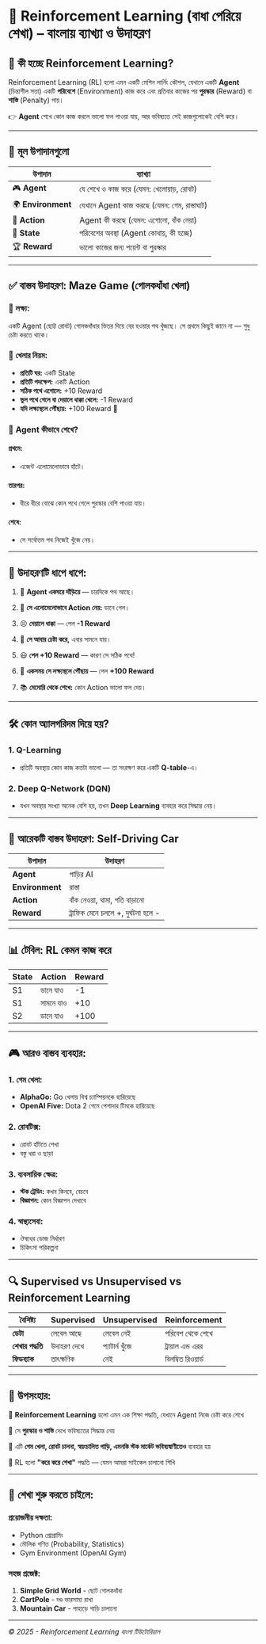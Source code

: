 # 🧠 **Reinforcement Learning (বাধা পেরিয়ে শেখা) – বাংলায় ব্যাখ্যা ও উদাহরণ**

## 📘 **কী হচ্ছে Reinforcement Learning?**

Reinforcement Learning (RL) হলো এমন একটি মেশিন লার্নিং কৌশল, যেখানে একটি **Agent** (চিন্তাশীল সত্তা) একটি **পরিবেশে** (Environment) কাজ করে এবং প্রতিবার কাজের পর **পুরস্কার** (Reward) বা **শাস্তি** (Penalty) পায়।

👉 **Agent** শেখে কোন কাজ করলে ভালো ফল পাওয়া যায়, আর ভবিষ্যতে সেই কাজগুলোকেই বেশি করে।

---

## 🧱 **মূল উপাদানগুলো**

| উপাদান | ব্যাখ্যা |
|---------|---------|
| 🎮 **Agent** | যে শেখে ও কাজ করে (যেমন: খেলোয়াড়, রোবট) |
| 🌍 **Environment** | যেখানে Agent কাজ করছে (যেমন: গেম, রাস্তাঘাট) |
| 🚶 **Action** | Agent কী করছে (যেমন: এগোনো, বাঁক নেয়া) |
| 🧾 **State** | পরিবেশের অবস্থা (Agent কোথায়, কী হচ্ছে) |
| 🏆 **Reward** | ভালো কাজের জন্য পয়েন্ট বা পুরস্কার |

---

## ✅ **বাস্তব উদাহরণ: Maze Game (গোলকধাঁধা খেলা)**

### 🎯 **লক্ষ্য:**
একটি Agent (ছোট্ট রোবট) গোলকধাঁধার ভিতর দিয়ে বের হওয়ার পথ খুঁজছে। সে প্রথমে কিছুই জানে না — শুধু চেষ্টা করতে থাকে।

### 🧩 **খেলার নিয়ম:**
- **প্রতিটি ঘর:** একটি State
- **প্রতিটি পদক্ষেপ:** একটি Action
- **সঠিক পথে এগোলে:** +10 Reward
- **ভুল পথে গেলে বা দেয়ালে ধাক্কা খেলে:** -1 Reward
- **যদি লক্ষ্যস্থলে পৌঁছায়:** +100 Reward 🎯

### 🧪 **Agent কীভাবে শেখে?**

#### **প্রথমে:**
- এজেন্ট এলোমেলোভাবে হাঁটে।

#### **তারপর:**
- ধীরে ধীরে বোঝে কোন পথে গেলে পুরস্কার বেশি পাওয়া যায়।

#### **শেষে:**
- সে সর্বোত্তম পথ নিজেই খুঁজে নেয়।

---

## 🔄 **উদাহরণটি ধাপে ধাপে:**

1. 👟 **Agent একঘরে দাঁড়িয়ে** — চারদিকে পথ আছে।

2. 🔄 **সে এলোমেলোভাবে Action নেয়:** ডানে গেল।

3. 😣 **দেয়ালে ধাক্কা** — পেল **-1 Reward**

4. 🔁 **সে আবার চেষ্টা করে,** এবার সামনে যায়।

5. 😃 **পেল +10 Reward** — কারণ সে সঠিক পথে!

6. 🏁 **একসময় সে লক্ষ্যস্থলে পৌঁছায়** — পেল **+100 Reward**

7. 📚 **মেমোরি থেকে শেখে:** কোন Action ভালো ফল দেয়।

---

## 🛠️ **কোন অ্যালগরিদম দিয়ে হয়?**

### **1. Q-Learning**
- প্রতিটি অবস্থায় কোন কাজ কতটা ভালো — তা সংরক্ষণ করে একটি **Q-table**-এ।

### **2. Deep Q-Network (DQN)**
- যখন অবস্থার সংখ্যা অনেক বেশি হয়, তখন **Deep Learning** ব্যবহার করে সিদ্ধান্ত নেয়।

---

## 🚗 **আরেকটি বাস্তব উদাহরণ: Self-Driving Car**

| উপাদান | উদাহরণ |
|---------|---------|
| **Agent** | গাড়ির AI |
| **Environment** | রাস্তা |
| **Action** | বাঁক নেওয়া, থামা, গতি বাড়ানো |
| **Reward** | ট্রাফিক মেনে চললে +, দুর্ঘটনা হলে - |

---

## 📊 **টেবিল: RL কেমন কাজ করে**

| State | Action | Reward |
|-------|--------|--------|
| S1 | ডানে যাও | -1 |
| S1 | সামনে যাও | +10 |
| S2 | ডানে যাও | +100 |

---

## 🎮 **আরও বাস্তব ব্যবহার:**

### **1. গেম খেলা:**
- **AlphaGo:** Go খেলায় বিশ্ব চ্যাম্পিয়নকে হারিয়েছে
- **OpenAI Five:** Dota 2 গেমে পেশাদার টিমকে হারিয়েছে

### **2. রোবটিক্স:**
- রোবট হাঁটতে শেখা
- বস্তু ধরা ও ছাড়া

### **3. ব্যবসায়িক ক্ষেত্র:**
- **স্টক ট্রেডিং:** কখন কিনবে, বেচবে
- **বিজ্ঞাপন:** কোন বিজ্ঞাপন দেখাবে

### **4. স্বাস্থ্যসেবা:**
- ঔষধের ডোজ নির্ধারণ
- চিকিৎসা পরিকল্পনা

---

## 🔍 **Supervised vs Unsupervised vs Reinforcement Learning**

| বৈশিষ্ট্য | Supervised | Unsupervised | Reinforcement |
|----------|------------|--------------|---------------|
| **ডেটা** | লেবেল আছে | লেবেল নেই | পরিবেশ থেকে শেখে |
| **শেখার পদ্ধতি** | উদাহরণ দেখে | প্যাটার্ন খুঁজে | ট্রায়াল এন্ড এরর |
| **ফিডব্যাক** | তাৎক্ষণিক | নেই | বিলম্বিত রিওয়ার্ড |

---

## 🧠 **উপসংহার:**

🔹 **Reinforcement Learning** হলো এমন এক শিক্ষা পদ্ধতি, যেখানে Agent নিজে চেষ্টা করে শেখে

🔹 সে **পুরস্কার ও শাস্তি** দেখে ভবিষ্যতের সিদ্ধান্ত নেয়

🔹 এটি **গেম খেলা, রোবট চালনা, স্বয়ংচালিত গাড়ি, এমনকি স্টক মার্কেট ভবিষ্যদ্বাণীতেও** ব্যবহার হয়

🔹 RL হলো **"করে করে শেখা"** পদ্ধতি — যেমন আমরা সাইকেল চালানো শিখি

---

## 🚀 **শেখা শুরু করতে চাইলে:**

### **প্রয়োজনীয় দক্ষতা:**
- Python প্রোগ্রামিং
- মৌলিক গণিত (Probability, Statistics)
- Gym Environment (OpenAI Gym)

### **সহজ প্রজেক্ট:**
1. **Simple Grid World** - ছোট গোলকধাঁধা
2. **CartPole** - দণ্ড ভারসাম্য রাখা
3. **Mountain Car** - পাহাড়ে গাড়ি চালানো

---

*© 2025 - Reinforcement Learning বাংলা টিউটোরিয়াল*